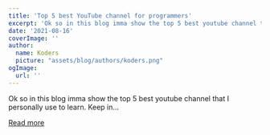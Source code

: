 ```yaml
---
title: 'Top 5 best YouTube channel for programmers'
excerpt: 'Ok so in this blog imma show the top 5 best youtube channel that I personally use to learn. Keep in...'
date: '2021-08-16'
coverImage: ''
author:
  name: Koders
  picture: "assets/blog/authors/koders.png"
ogImage:
  url: ''
---
```


Ok so in this blog imma show the top 5 best youtube channel that I personally use to learn. Keep in...

[Read more](https://dev.to/heheprogrammer/top-5-best-youtube-channel-for-programmers-153l)
